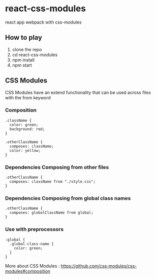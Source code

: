 # react-css-modules
react app webpack with css-modules

## How to play
1. clone the repo
2. cd react-css-modules
3. npm install
4. npm start

## CSS Modules
CSS Modules have an extend functionality that can be used across files with the from keyword

### Composition
```
.className {
  color: green;
  background: red;
}

.otherClassName {
  composes: className;
  color: yellow;
}
```

### Dependencies Composing from other files
```
.otherClassName {
  composes: className from "./style.css";
}
```

### Dependencies Composing from global class names
```
.otherClassName {
  composes: globalClassName from global;
}
```

### Use with preprocessors
```
:global {
  .global-class-name {
    color: green;
  }
}
```

More about CSS Modules : https://github.com/css-modules/css-modules#composition